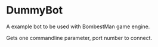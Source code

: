 DummyBot
========

A example bot to be used with BombestMan game engine.

Gets one commandline parameter, port number to connect.
